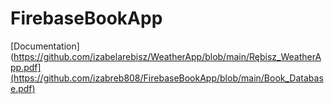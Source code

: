 # FirebaseBookApp

[Documentation](https://github.com/izabelarebisz/WeatherApp/blob/main/Rębisz_WeatherApp.pdf](https://github.com/izabreb808/FirebaseBookApp/blob/main/Book_Database.pdf)
